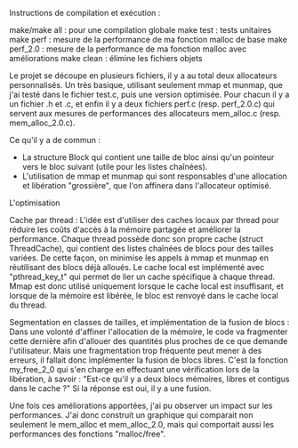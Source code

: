 Instructions de compilation et exécution :

  make/make all : pour une compilation globale
  make test : tests unitaires
  make perf : mesure de la performance de ma fonction malloc de base
  make perf_2.0 : mesure de la performance de ma fonction malloc avec améliorations
  make clean : élimine les fichiers objets

Le projet se découpe en plusieurs fichiers, il y a au total deux allocateurs personnalisés. Un très basique, utilisant seulement mmap et munmap, que j'ai testé dans le fichier test.c, puis une version optimisée.
Pour chacun il y a un fichier .h et .c, et enfin il y a deux fichiers perf.c (resp. perf_2.0.c) qui servent aux mesures de performances des allocateurs mem_alloc.c (resp. mem_alloc_2.0.c).

Ce qu'il y a de commun :

  - La structure Block qui contient une taille de bloc ainsi qu'un pointeur vers le bloc suivant (utile pour les listes chaînées).
  - L'utilisation de mmap et munmap qui sont responsables d'une allocation et libération "grossière", que l'on affinera dans l'allocateur optimisé.

L'optimisation

  Cache par thread : L'idée est d'utiliser des caches locaux par thread pour réduire les coûts d'accès à la mémoire partagée et améliorer la performance. Chaque thread possède donc son propre cache (struct ThreadCache), 
qui contient des listes chaînées de blocs pour des tailles variées. De cette façon, on minimise les appels à mmap et munmap en réutilisant des blocs déjà alloués. Le cache local est implémenté avec "pthread_key_t" 
qui permet de lier un cache spécifique à chaque thread. 
Mmap est donc utilisé uniquement lorsque le cache local est insuffisant, et lorsque de la mémoire est libérée, le bloc est renvoyé dans le cache local du thread.

  Segmentation en classes de tailles, et implémentation de la fusion de blocs : Dans une volonté d'affiner l'allocation de la mémoire, le code va fragmenter cette dernière afin d'allouer des quantités plus proches
de ce que demande l'utilisateur. Mais une fragmentation trop fréquente peut mener à des erreurs, il fallait donc implémenter la fusion de blocs libres. C'est la fonction my_free_2_0 qui s'en charge en effectuant une
vérification lors de la libération, à savoir : "Est-ce qu'il y a deux blocs mémoires, libres et contigus dans le cache ?" Si la réponse est oui, il y a une fusion.

Une fois ces améliorations apportées, j'ai pu observer un impact sur les performances. J'ai donc construit un graphique qui comparait non seulement le mem_alloc et mem_alloc_2.0, mais qui comportait aussi les
performances des fonctions "malloc/free". 
